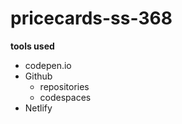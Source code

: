 # pricecards-ss-368

**tools used**
* codepen.io
* Github
    * repositories
    * codespaces
* Netlify

